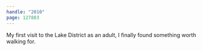 ```yaml
---
handle: "2010"
page: 127883
---
```


My first visit to the Lake District as an adult, I finally found something worth walking for.
